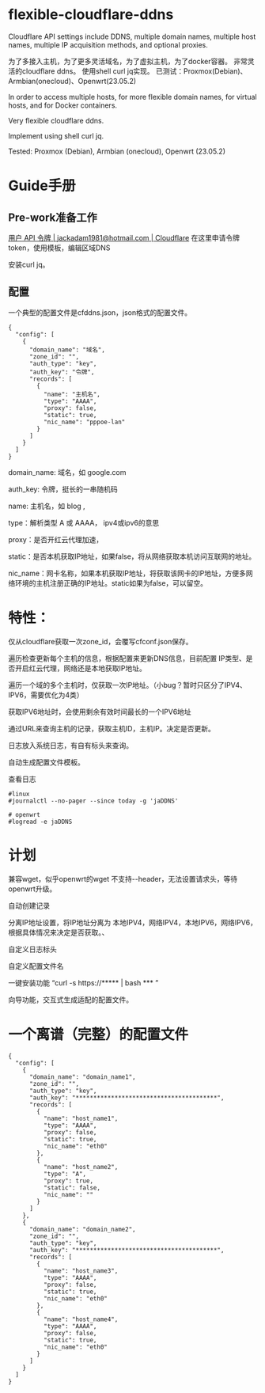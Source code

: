 # flexible-cloudflare-ddns

Cloudflare API settings include DDNS, multiple domain names, multiple host names, multiple IP acquisition methods, and optional proxies.

为了多接入主机，为了更多灵活域名，为了虚拟主机，为了docker容器。
非常灵活的cloudflare ddns。
使用shell curl jq实现。
已测试：Proxmox(Debian)、Armbian(onecloud)、Openwrt(23.05.2)


In order to access multiple hosts, for more flexible domain names, for virtual hosts, and for Docker containers.

Very flexible cloudflare ddns.

Implement using shell curl jq.

Tested: Proxmox (Debian), Armbian (onecloud), Openwrt (23.05.2)

# Guide手册

## Pre-work准备工作

[用户 API 令牌 | jackadam1981@hotmail.com | Cloudflare](https://dash.cloudflare.com/profile/api-tokens) 在这里申请令牌token，使用模板，编辑区域DNS

安装curl jq。

## 配置

一个典型的配置文件是cfddns.json，json格式的配置文件。

```
{
  "config": [
    {
      "domain_name": "域名",
      "zone_id": "",
      "auth_type": "key",
      "auth_key": "令牌",
      "records": [
        {
          "name": "主机名",
          "type": "AAAA",
          "proxy": false,
          "static": true,
          "nic_name": "pppoe-lan"
        }
      ]
    }
  ]
}
```

domain_name: 域名，如  google.com

auth_key: 令牌，挺长的一串随机码

name: 主机名，如 blog  ,

type：解析类型  A 或 AAAA， ipv4或ipv6的意思

proxy：是否开红云代理加速，

static：是否本机获取IP地址，如果false，将从网络获取本机访问互联网的地址。

nic_name：网卡名称，如果本机获取IP地址，将获取该网卡的IP地址，方便多网络环境的主机注册正确的IP地址。static如果为false，可以留空。

# 特性：

仅从cloudflare获取一次zone_id，会覆写cfconf.json保存。

遍历检查更新每个主机的信息，根据配置来更新DNS信息，目前配置 IP类型、是否开启红云代理，网络还是本地获取IP地址。

遍历一个域的多个主机时，仅获取一次IP地址。（小bug？暂时只区分了IPV4、IPV6，需要优化为4类）

获取IPV6地址时，会使用剩余有效时间最长的一个IPV6地址

通过URL来查询主机的记录，获取主机ID，主机IP。决定是否更新。

日志放入系统日志，有自有标头来查询。

自动生成配置文件模板。

查看日志

```
#linux
#journalctl --no-pager --since today -g 'jaDDNS'

# openwrt
#logread -e jaDDNS
```


# 计划

兼容wget，似乎openwrt的wget 不支持--header，无法设置请求头，等待openwrt升级。

自动创建记录

分离IP地址设置，将IP地址分离为  本地IPV4，网络IPV4，本地IPV6，网络IPV6，根据具体情况来决定是否获取。、

自定义日志标头

自定义配置文件名

一键安装功能  “curl -s https://***** | bash *** ”

向导功能，交互式生成适配的配置文件。


# 一个离谱（完整）的配置文件

```
{
  "config": [
    {
      "domain_name": "domain_name1",
      "zone_id": "",
      "auth_type": "key",
      "auth_key": "****************************************",
      "records": [
        {
          "name": "host_name1",
          "type": "AAAA",
          "proxy": false,
          "static": true,
          "nic_name": "eth0"
        },
        {
          "name": "host_name2",
          "type": "A",
          "proxy": true,
          "static": false,
          "nic_name": ""
        }
      ]
    },
    {
      "domain_name": "domain_name2",
      "zone_id": "",
      "auth_type": "key",
      "auth_key": "****************************************",
      "records": [
        {
          "name": "host_name3",
          "type": "AAAA",
          "proxy": false,
          "static": true,
          "nic_name": "eth0"
        },
        {
          "name": "host_name4",
          "type": "AAAA",
          "proxy": false,
          "static": true,
          "nic_name": "eth0"
        }
      ]
    }
  ]
}

```
